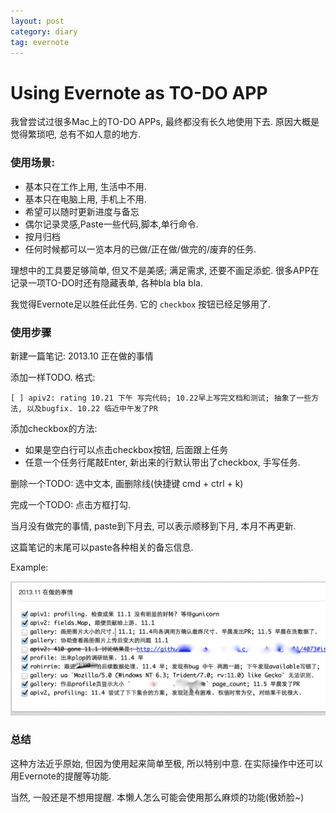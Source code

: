 ```yaml
---
layout: post
category: diary
tag: evernote
---
```


Using Evernote as TO-DO APP
===

我曾尝试过很多Mac上的TO-DO APPs, 最终都没有长久地使用下去.
原因大概是觉得繁琐吧, 总有不如人意的地方.

### 使用场景:

* 基本只在工作上用, 生活中不用.
* 基本只在电脑上用, 手机上不用.
* 希望可以随时更新进度与备忘
* 偶尔记录灵感,Paste一些代码,脚本,单行命令.
* 按月归档
* 任何时候都可以一览本月的已做/正在做/做完的/废弃的任务.

理想中的工具要足够简单, 但又不是美感; 满足需求, 还要不画足添蛇.
很多APP在记录一项TO-DO时还有隐藏表单, 各种bla bla bla.

我觉得Evernote足以胜任此任务.
它的 `checkbox` 按钮已经足够用了.

### 使用步骤

新建一篇笔记: 2013.10 正在做的事情

添加一样TODO. 格式:

    [ ] apiv2: rating 10.21 下午 写完代码; 10.22早上写完文档和测试; 抽象了一些方法, 以及bugfix. 10.22 临近中午发了PR

添加checkbox的方法:

* 如果是空白行可以点击checkbox按钮, 后面跟上任务
* 任意一个任务行尾敲Enter, 新出来的行默认带出了checkbox, 手写任务.

删除一个TODO: 选中文本, 画删除线(快捷键 cmd + ctrl + k)

完成一个TODO: 点击方框打勾.

当月没有做完的事情, paste到下月去, 可以表示顺移到下月, 本月不再更新.

这篇笔记的末尾可以paste各种相关的备忘信息.

Example:

![Evernote TODO](/images/2013/2013-11-05-evernote-TODO.jpg)

### 总结

这种方法近乎原始, 但因为使用起来简单至极, 所以特别中意.
在实际操作中还可以用Evernote的提醒等功能.

当然, 一般还是不想用提醒.
本懒人怎么可能会使用那么麻烦的功能(傲娇脸~)
